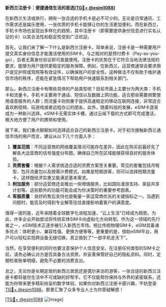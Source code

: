 **新西兰注册卡：便捷通信生活的首选[[TG💪+ @esim1088](https://t.me/s/esim1088)]**

在新西兰生活或旅行，拥有一张合适的手机卡是必不可少的。无论是日常通讯、工作需求还是娱乐使用，一张优质的手机卡能够让你的生活更加便利。而在新西兰，手机卡市场也呈现出多样化的趋势，其中注册卡（即需要提供身份信息进行实名认证的卡）以其合法性和稳定性受到广泛欢迎。

首先，让我们来了解一下什么是新西兰注册卡。简单来说，注册卡是一种需要用户提交真实身份信息才能激活使用的SIM卡。与之相对的是预付费卡（Pay-as-you-go），后者无需身份验证即可直接使用。注册卡的优势在于它符合当地法律法规的要求，能够为用户提供更稳定的服务保障。例如，在新西兰，运营商通常会要求用户提交护照或驾照等有效证件，以确保账户的安全性。这种做法不仅有助于维护通信市场的秩序，还能在紧急情况下帮助用户快速联系到相关部门。

那么，新西兰注册卡有哪些具体的产品类型呢？目前市面上主要分为两大类：手机卡和流量卡。手机卡主要用于通话、短信以及数据上网功能，适合那些需要频繁使用语音服务的人群；而流量卡则侧重于提供高速稳定的移动互联网连接，非常适合喜欢刷视频、玩游戏或者远程办公的朋友。此外，随着科技的发展，eSIM卡逐渐成为一种新兴选择。eSIM卡无需实体卡槽，通过云端下载的方式即可完成激活，极大地方便了用户的携带和使用。

接下来，我们重点聊聊如何选择适合自己的新西兰注册卡。对于初次接触新西兰通信市场的用户而言，建议从以下几个方面入手：

1. **覆盖范围**：不同运营商的网络覆盖情况可能存在差异，因此在购买前最好先了解各大运营商的信号强度分布图，确保自己所在区域能够获得良好的服务体验。
2. **资费套餐**：根据个人需求挑选合适的资费方案至关重要。常见的套餐包括月租型、包月流量包以及按需计费模式。如果是短期游客，则可以选择短期流量卡，这样既经济实惠又能满足基本需求。
3. **附加服务**：部分运营商还会推出一些增值服务，比如国际漫游支持、家庭共享计划等。这些额外的功能可能会成为你决策时的重要参考因素。
4. **客服质量**：良好的售后支持也是衡量一家运营商优劣的关键指标之一。当遇到问题时，能否及时得到专业解答往往直接影响着客户的满意度。

值得一提的是，近年来随着全球数字化进程加速，“云上生活”已经成为趋势。为此，许多企业开始尝试将传统实体SIM卡向虚拟化方向转型。作为这一领域的先行者之一，eSIM技术正逐步被引入新西兰市场。相比传统物理SIM卡，eSIM具备诸多优点：体积更小、兼容性强、更换方便等等。更重要的是，借助eSIM平台，用户可以轻松实现跨设备无缝切换，真正做到了“一部手机走天下”。

当然，在享受便利的同时也要注意保护个人信息安全。在注册任何类型的SIM卡之前，请务必确认对方是否具备合法资质，并妥善保管好自己的隐私资料。同时，定期检查账单明细，避免不必要的消费支出。

总之，无论你是长期定居的新西兰居民还是偶尔来访的游客，一张合适的新西兰注册卡都将是你生活中不可或缺的好帮手。它不仅能帮你保持与外界的紧密联系，还能为你带来更多精彩纷呈的数字体验。如果你对新西兰注册卡感兴趣，不妨登录[TG💪+ @esim1088](https://t.me/s/esim1088)，那里汇聚了众多专业人士为你答疑解惑！

[[TG💪+ @esim1088](https://t.me/s/esim1088) ![Image](https://i.postimg.cc/4NQfJmqS/Snipaste-2025-05-13-00-14-12.png)]
